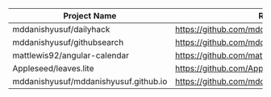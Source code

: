 

Project Name | Repository URL | Role
|---|---|---|
| mddanishyusuf/dailyhack | https://github.com/mddanishyusuf/dailyhack | Author
| mddanishyusuf/githubsearch | https://github.com/mddanishyusuf/githubsearch | Author
| mattlewis92/angular-calendar | https://github.com/mattlewis92/angular-calendar | Contributor
| Appleseed/leaves.lite | https://github.com/Appleseed/leaves.lite | Contributor
| mddanishyusuf/mddanishyusuf.github.io | https://github.com/mddanishyusuf/mddanishyusuf.github.io | Author

